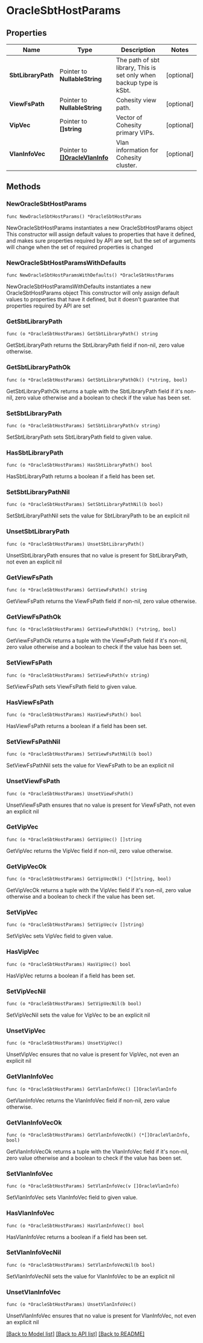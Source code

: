 # OracleSbtHostParams

## Properties

Name | Type | Description | Notes
------------ | ------------- | ------------- | -------------
**SbtLibraryPath** | Pointer to **NullableString** | The path of sbt library, This is set only when backup type is kSbt. | [optional] 
**ViewFsPath** | Pointer to **NullableString** | Cohesity view path. | [optional] 
**VipVec** | Pointer to **[]string** | Vector of Cohesity primary VIPs. | [optional] 
**VlanInfoVec** | Pointer to [**[]OracleVlanInfo**](OracleVlanInfo.md) | Vlan information for Cohesity cluster. | [optional] 

## Methods

### NewOracleSbtHostParams

`func NewOracleSbtHostParams() *OracleSbtHostParams`

NewOracleSbtHostParams instantiates a new OracleSbtHostParams object
This constructor will assign default values to properties that have it defined,
and makes sure properties required by API are set, but the set of arguments
will change when the set of required properties is changed

### NewOracleSbtHostParamsWithDefaults

`func NewOracleSbtHostParamsWithDefaults() *OracleSbtHostParams`

NewOracleSbtHostParamsWithDefaults instantiates a new OracleSbtHostParams object
This constructor will only assign default values to properties that have it defined,
but it doesn't guarantee that properties required by API are set

### GetSbtLibraryPath

`func (o *OracleSbtHostParams) GetSbtLibraryPath() string`

GetSbtLibraryPath returns the SbtLibraryPath field if non-nil, zero value otherwise.

### GetSbtLibraryPathOk

`func (o *OracleSbtHostParams) GetSbtLibraryPathOk() (*string, bool)`

GetSbtLibraryPathOk returns a tuple with the SbtLibraryPath field if it's non-nil, zero value otherwise
and a boolean to check if the value has been set.

### SetSbtLibraryPath

`func (o *OracleSbtHostParams) SetSbtLibraryPath(v string)`

SetSbtLibraryPath sets SbtLibraryPath field to given value.

### HasSbtLibraryPath

`func (o *OracleSbtHostParams) HasSbtLibraryPath() bool`

HasSbtLibraryPath returns a boolean if a field has been set.

### SetSbtLibraryPathNil

`func (o *OracleSbtHostParams) SetSbtLibraryPathNil(b bool)`

 SetSbtLibraryPathNil sets the value for SbtLibraryPath to be an explicit nil

### UnsetSbtLibraryPath
`func (o *OracleSbtHostParams) UnsetSbtLibraryPath()`

UnsetSbtLibraryPath ensures that no value is present for SbtLibraryPath, not even an explicit nil
### GetViewFsPath

`func (o *OracleSbtHostParams) GetViewFsPath() string`

GetViewFsPath returns the ViewFsPath field if non-nil, zero value otherwise.

### GetViewFsPathOk

`func (o *OracleSbtHostParams) GetViewFsPathOk() (*string, bool)`

GetViewFsPathOk returns a tuple with the ViewFsPath field if it's non-nil, zero value otherwise
and a boolean to check if the value has been set.

### SetViewFsPath

`func (o *OracleSbtHostParams) SetViewFsPath(v string)`

SetViewFsPath sets ViewFsPath field to given value.

### HasViewFsPath

`func (o *OracleSbtHostParams) HasViewFsPath() bool`

HasViewFsPath returns a boolean if a field has been set.

### SetViewFsPathNil

`func (o *OracleSbtHostParams) SetViewFsPathNil(b bool)`

 SetViewFsPathNil sets the value for ViewFsPath to be an explicit nil

### UnsetViewFsPath
`func (o *OracleSbtHostParams) UnsetViewFsPath()`

UnsetViewFsPath ensures that no value is present for ViewFsPath, not even an explicit nil
### GetVipVec

`func (o *OracleSbtHostParams) GetVipVec() []string`

GetVipVec returns the VipVec field if non-nil, zero value otherwise.

### GetVipVecOk

`func (o *OracleSbtHostParams) GetVipVecOk() (*[]string, bool)`

GetVipVecOk returns a tuple with the VipVec field if it's non-nil, zero value otherwise
and a boolean to check if the value has been set.

### SetVipVec

`func (o *OracleSbtHostParams) SetVipVec(v []string)`

SetVipVec sets VipVec field to given value.

### HasVipVec

`func (o *OracleSbtHostParams) HasVipVec() bool`

HasVipVec returns a boolean if a field has been set.

### SetVipVecNil

`func (o *OracleSbtHostParams) SetVipVecNil(b bool)`

 SetVipVecNil sets the value for VipVec to be an explicit nil

### UnsetVipVec
`func (o *OracleSbtHostParams) UnsetVipVec()`

UnsetVipVec ensures that no value is present for VipVec, not even an explicit nil
### GetVlanInfoVec

`func (o *OracleSbtHostParams) GetVlanInfoVec() []OracleVlanInfo`

GetVlanInfoVec returns the VlanInfoVec field if non-nil, zero value otherwise.

### GetVlanInfoVecOk

`func (o *OracleSbtHostParams) GetVlanInfoVecOk() (*[]OracleVlanInfo, bool)`

GetVlanInfoVecOk returns a tuple with the VlanInfoVec field if it's non-nil, zero value otherwise
and a boolean to check if the value has been set.

### SetVlanInfoVec

`func (o *OracleSbtHostParams) SetVlanInfoVec(v []OracleVlanInfo)`

SetVlanInfoVec sets VlanInfoVec field to given value.

### HasVlanInfoVec

`func (o *OracleSbtHostParams) HasVlanInfoVec() bool`

HasVlanInfoVec returns a boolean if a field has been set.

### SetVlanInfoVecNil

`func (o *OracleSbtHostParams) SetVlanInfoVecNil(b bool)`

 SetVlanInfoVecNil sets the value for VlanInfoVec to be an explicit nil

### UnsetVlanInfoVec
`func (o *OracleSbtHostParams) UnsetVlanInfoVec()`

UnsetVlanInfoVec ensures that no value is present for VlanInfoVec, not even an explicit nil

[[Back to Model list]](../README.md#documentation-for-models) [[Back to API list]](../README.md#documentation-for-api-endpoints) [[Back to README]](../README.md)


